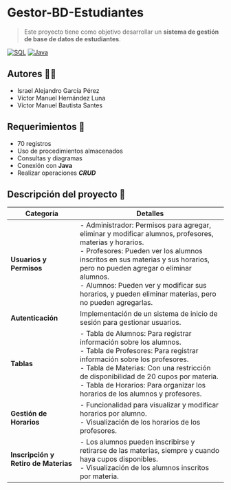 # Gestor-BD-Estudiantes

> Este proyecto tiene como objetivo desarrollar un **sistema de gestión de base de datos de estudiantes**.

[![SQL](https://img.shields.io/badge/MySQL-8.0+-f29221?style=for-the-badge&logo=mysql&logoColor=white&labelColor=101010)](https://mysql.com)
[![Java](https://img.shields.io/badge/Java-17-f29221?style=for-the-badge&logo=java&logoColor=white&labelColor=101010)][Java]

## Autores 🧑‍💻

- Israel Alejandro García Pérez
- Víctor Manuel Hernández Luna
- Víctor Manuel Bautista Santes

## Requerimientos 📄

- 70 registros
- Uso de procedimientos almacenados
- Consultas y diagramas
- Conexión con **Java**
- Realizar operaciones ***CRUD***

## Descripción del proyecto 🙌

| **Categoría** | **Detalles** |
| --- | --- |
| **Usuarios y Permisos** | - Administrador: Permisos para agregar, eliminar y modificar alumnos, profesores, materias y horarios.<br>- Profesores: Pueden ver los alumnos inscritos en sus materias y sus horarios, pero no pueden agregar o eliminar alumnos.<br>- Alumnos: Pueden ver y modificar sus horarios, y pueden eliminar materias, pero no pueden agregarlas. |
| **Autenticación** | Implementación de un sistema de inicio de sesión para gestionar usuarios. |
| **Tablas** | - Tabla de Alumnos: Para registrar información sobre los alumnos.<br>- Tabla de Profesores: Para registrar información sobre los profesores.<br>- Tabla de Materias: Con una restricción de disponibilidad de 20 cupos por materia.<br>- Tabla de Horarios: Para organizar los horarios de los alumnos y profesores. |
| **Gestión de Horarios** | - Funcionalidad para visualizar y modificar horarios por alumno.<br>- Visualización de los horarios de los profesores. |
| **Inscripción y Retiro de Materias** | - Los alumnos pueden inscribirse y retirarse de las materias, siempre y cuando haya cupos disponibles.<br>- Visualización de los alumnos inscritos por materia. |


[Java]: https://www.oracle.com/technetwork/java/javase/downloads/index.html
